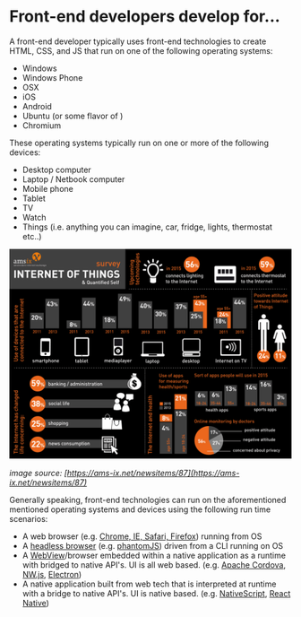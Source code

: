 # Front-end developers develop for...

A front-end developer typically uses front-end technologies to create HTML, CSS, and JS that run on one of the following operating systems:

* Windows
* Windows Phone
* OSX
* iOS
* Android
* Ubuntu (or some flavor of )
* Chromium

These operating systems typically run on one or more of the following devices:

* Desktop computer
* Laptop / Netbook computer
* Mobile phone
* Tablet
* TV
* Watch
* Things (i.e. anything you can imagine, car, fridge, lights, thermostat etc..)

![](../images/fd-devs-for.jpeg "https://ams-ix.net/newsitems/87")

<cite>image source: [https://ams-ix.net/newsitems/87](https://ams-ix.net/newsitems/87)</cite>

Generally speaking, front-end technologies can run on the aforementioned mentioned operating systems and devices using the following run time scenarios:

* A web browser (e.g. [Chrome, IE, Safari, Firefox](http://outdatedbrowser.com/en)) running from OS
* A [headless browser](https://en.wikipedia.org/wiki/Headless_browser) (e.g. [phantomJS](http://phantomjs.org/)) driven from a CLI running on OS
* A [WebView](http://wiki.awesomium.com/general-use/introduction-to-web-views.html)/browser embedded within a native application as a runtime with bridged to native API's. UI is all web based. (e.g. [Apache Cordova](https://cordova.apache.org/), [NW.js](http://nwjs.io/), [Electron](http://electron.atom.io/))
* A native application built from web tech that is interpreted at runtime with a bridge to native API's. UI is native based. (e.g. [NativeScript](https://www.nativescript.org/), [React Native](https://facebook.github.io/react-native/))


 






